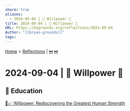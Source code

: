 ```yaml
---
share: true
aliases:
  - 2024-09-04 | 💪 Willpower 📖
title: 2024-09-04 | 💪 Willpower 📖
URL: https://bagrounds.org/reflections/2024-09-04
Author: "[[bryan-grounds]]"
tags: 
---
```

[Home](../index.md) > [Reflections](./index.md) | [⏮️](./2024-08-14.md) [⏭️](./2024-09-06.md)  
# 2024-09-04 | 💪 Willpower 📖  
## 🧠 Education  
[💪📈 Willpower: Rediscovering the Greatest Human Strength](../books/willpower.md)